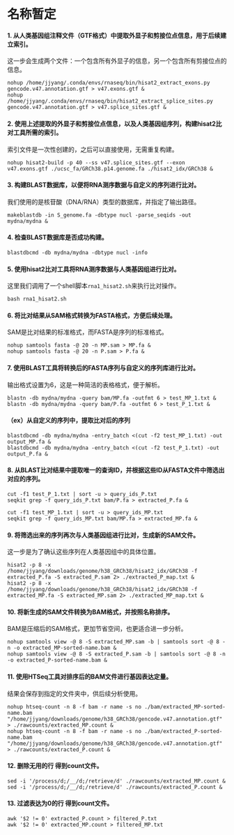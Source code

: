 # 名称暂定

#### 1. 从人类基因组注释文件（GTF格式）中提取外显子和剪接位点信息，用于后续建立索引。    
这一步会生成两个文件：一个包含所有外显子的信息，另一个包含所有剪接位点的信息。    
```
nohup /home/jjyang/.conda/envs/rnaseq/bin/hisat2_extract_exons.py gencode.v47.annotation.gtf > v47.exons.gtf &
nohup /home/jjyang/.conda/envs/rnaseq/bin/hisat2_extract_splice_sites.py gencode.v47.annotation.gtf > v47.splice_sites.gtf &
```

#### 2. 使用上述提取的外显子和剪接位点信息，以及人类基因组序列，构建hisat2比对工具所需的索引。    
索引文件是一次性创建的，之后可以直接使用，无需重复构建。    
```
nohup hisat2-build -p 40 --ss v47.splice_sites.gtf --exon v47.exons.gtf ./ucsc_fa/GRCh38.p14.genome.fa ./hisat2_idx/GRCh38 &
```

#### 3. 构建BLAST数据库，以便将RNA测序数据与自定义的序列进行比对。    
我们使用的是核苷酸（DNA/RNA）类型的数据库，并指定了输出路径。    
```
makeblastdb -in S_genome.fa -dbtype nucl -parse_seqids -out mydna/mydna &
```

#### 4. 检查BLAST数据库是否成功构建。    
```
blastdbcmd -db mydna/mydna -dbtype nucl -info
```

#### 5. 使用hisat2比对工具将RNA测序数据与人类基因组进行比对。    
这里我们调用了一个shell脚本`rna1_hisat2.sh`来执行比对操作。    
```
bash rna1_hisat2.sh
```

#### 6. 将比对结果从SAM格式转换为FASTA格式，方便后续处理。    
SAM是比对结果的标准格式，而FASTA是序列的标准格式。    
```
nohup samtools fasta -@ 20 -n MP.sam > MP.fa &
nohup samtools fasta -@ 20 -n P.sam > P.fa &
```

#### 7. 使用BLAST工具将转换后的FASTA序列与自定义的序列库进行比对。    
输出格式设置为6，这是一种简洁的表格格式，便于解析。    
```
blastn -db mydna/mydna -query bam/MP.fa -outfmt 6 > test_MP_1.txt &
blastn -db mydna/mydna -query bam/P.fa -outfmt 6 > test_P_1.txt &
```

#### （ex）从自定义的序列中，提取比对后的序列    
```
blastdbcmd -db mydna/mydna -entry_batch <(cut -f2 test_MP_1.txt) -out output_MP.fa &
blastdbcmd -db mydna/mydna -entry_batch <(cut -f2 test_P_1.txt) -out output_P.fa &
```

#### 8. 从BLAST比对结果中提取唯一的查询ID，并根据这些ID从FASTA文件中筛选出对应的序列。    
```
cut -f1 test_P_1.txt | sort -u > query_ids_P.txt
seqkit grep -f query_ids_P.txt bam/P.fa > extracted_P.fa &
    
cut -f1 test_MP_1.txt | sort -u > query_ids_MP.txt    
seqkit grep -f query_ids_MP.txt bam/MP.fa > extracted_MP.fa &    
```
#### 9. 将筛选出来的序列再次与人类基因组进行比对，生成新的SAM文件。    
这一步是为了确认这些序列在人类基因组中的具体位置。    
```
hisat2 -p 8 -x /home/jjyang/downloads/genome/h38_GRCh38/hisat2_idx/GRCh38 -f extracted_P.fa -S extracted_P.sam 2> ./extracted_P_map.txt &    
hisat2 -p 8 -x /home/jjyang/downloads/genome/h38_GRCh38/hisat2_idx/GRCh38 -f extracted_MP.fa -S extracted_MP.sam 2> ./extracted_MP_map.txt &    
```

#### 10. 将新生成的SAM文件转换为BAM格式，并按照名称排序。    
BAM是压缩后的SAM格式，更加节省空间，也更适合进一步分析。    
```
nohup samtools view -@ 8 -S extracted_MP.sam -b | samtools sort -@ 8 -n -o extracted_MP-sorted-name.bam &
nohup samtools view -@ 8 -S extracted_P.sam -b | samtools sort -@ 8 -n -o extracted_P-sorted-name.bam &
```

#### 11. 使用HTSeq工具对排序后的BAM文件进行基因表达定量。    
结果会保存到指定的文件夹中，供后续分析使用。    
```
nohup htseq-count -n 8 -f bam -r name -s no ./bam/extracted_MP-sorted-name.bam "/home/jjyang/downloads/genome/h38_GRCh38/gencode.v47.annotation.gtf" > ./rawcounts/extracted_MP.count &
nohup htseq-count -n 8 -f bam -r name -s no ./bam/extracted_P-sorted-name.bam "/home/jjyang/downloads/genome/h38_GRCh38/gencode.v47.annotation.gtf" > ./rawcounts/extracted_P.count &
```

#### 12. 删除无用的行 得到count文件。    
```
sed -i '/process/d;/__/d;/retrieve/d' ./rawcounts/extracted_MP.count &
sed -i '/process/d;/__/d;/retrieve/d' ./rawcounts/extracted_P.count &
```

#### 13. 过滤表达为0的行 得到count文件。    
```
awk '$2 != 0' extracted_P.count > filtered_P.txt
awk '$2 != 0' extracted_MP.count > filtered_MP.txt
```
